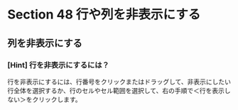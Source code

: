 # Section 48 行や列を非表示にする

## 列を非表示にする

### [Hint] 行を非表示にするには？

行を非表示にするには、行番号をクリックまたはドラッグして、非表示にしたい行全体を選択するか、行のセルやセル範囲を選択して、右の手順で＜行を表示しない＞をクリックします。
